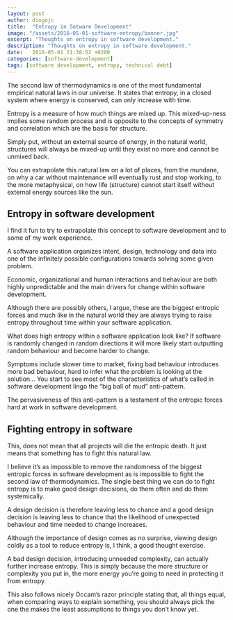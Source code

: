 ```yaml
---
layout: post
author: diogojc
title:  "Entropy in Sotware Development"
image: "/assets/2016-05-01-software-entropy/banner.jpg"
excerpt: "Thoughts on entropy in software development."
description: "Thoughts on entropy in software development."
date:   2016-05-01 21:38:52 +0200
categories: [software-development]
tags: [software development, entropy, technical debt]
---
```


The second law of thermodynamics is one of the most fundamental empirical natural laws in our universe. It states that entropy, in a closed system where energy is conserved, can only increase with time.

Entropy is a measure of how much things are mixed up. This mixed-up-ness implies some random process and is opposite to the concepts of symmetry and correlation which are the basis for structure.

Simply put, without an external source of energy, in the natural world, structures will always be mixed-up until they exist no more and cannot be unmixed back.

You can extrapolate this natural law on a lot of places, from the mundane, on why a car without maintenance will eventually rust and stop working, to the more metaphysical, on how life (structure) cannot start itself without external energy sources like the sun.

## Entropy in software development

I find it fun to try to extrapolate this concept to software development and to some of my work experience.

A software application organizes intent, design, technology and data into one of the infinitely possible configurations towards solving some given problem.

Economic, organizational and human interactions and behaviour are both highly unpredictable and the main drivers for change within software development.

Although there are possibly others, I argue, these are the biggest entropic forces and much like in the natural world they are always trying to raise entropy throughout time within your software application.

What does high entropy within a software application look like? If software is randomly changed in random directions it will more likely start outputting random behaviour and become harder to change.

Symptoms include slower time to market, fixing bad behaviour introduces more bad behaviour, hard to infer what the problem is looking at the solution… You start to see most of the characteristics of what’s called in software development lingo the “big ball of mud” anti-pattern.

The pervasiveness of this anti-pattern is a testament of the entropic forces hard at work in software development.

## Fighting entropy in software

This, does not mean that all projects will die the entropic death. It just means that something has to fight this natural law.

I believe it’s as impossible to remove the randomness of the biggest entropic forces in software development as is impossible to fight the second law of thermodynamics. The single best thing we can do to fight entropy is to make good design decisions, do them often and do them systemically.

A design decision is therefore leaving less to chance and a good design decision is leaving less to chance that the likelihood of unexpected behaviour and time needed to change increases.

Although the importance of design comes as no surprise, viewing design coldly as a tool to reduce entropy is, I think, a good thought exercise.

A bad design decision, introducing unneeded complexity, can actually further increase entropy. This is simply because the more structure or complexity you put in, the more energy you’re going to need in protecting it from entropy.

This also follows nicely Occam’s razor principle stating that, all things equal, when comparing ways to explain something, you should always pick the one the makes the least assumptions to things you don’t know yet.
